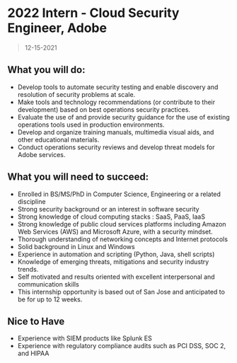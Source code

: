 # 2022 Intern - Cloud Security Engineer, Adobe

> 12-15-2021

## What you will do:

- Develop tools to automate security testing and enable discovery and resolution of security problems at scale.
- Make tools and technology recommendations (or contribute to their development) based on best operations security practices.
- Evaluate the use of and provide security guidance for the use of existing operations tools used in production environments.
- Develop and organize training manuals, multimedia visual aids, and other educational materials.
- Conduct operations security reviews and develop threat models for Adobe services.

## What you will need to succeed:

- Enrolled in BS/MS/PhD in Computer Science, Engineering or a related discipline
- Strong security background or an interest in software security
- Strong knowledge of cloud computing stacks : SaaS, PaaS, IaaS
- Strong knowledge of public cloud services platforms including Amazon Web Services (AWS) and Microsoft Azure, with a security mindset.
- Thorough understanding of networking concepts and Internet protocols
- Solid background in Linux and Windows
- Experience in automation and scripting (Python, Java, shell scripts)
- Knowledge of emerging threats, mitigations and security industry trends.
- Self motivated and results oriented with excellent interpersonal and communication skills
- This internship opportunity is based out of San Jose and anticipated to be for up to 12 weeks.

## Nice to Have

- Experience with SIEM products like Splunk ES
- Experience with regulatory compliance audits such as PCI DSS, SOC 2, and HIPAA
